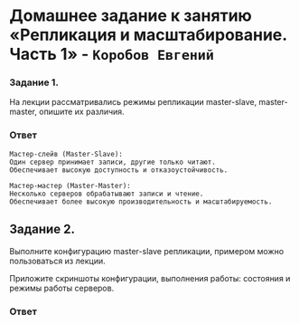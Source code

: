  # Домашнее задание к занятию «Репликация и масштабирование. Часть 1» - `Коробов Евгений`

### Задание 1.
На лекции рассматривались режимы репликации master-slave, master-master, опишите их различия.
### Ответ
```
Мастер-слейв (Master-Slave):
Один сервер принимает записи, другие только читают.
Обеспечивает высокую доступность и отказоустойчивость.

Мастер-мастер (Master-Master):
Несколько серверов обрабатывают записи и чтение.
Обеспечивает более высокую производительность и масштабируемость.
```
 
## Задание 2. 
Выполните конфигурацию master-slave репликации, примером можно пользоваться из лекции.

Приложите скриншоты конфигурации, выполнения работы: состояния и режимы работы серверов.
### Ответ
```

```
